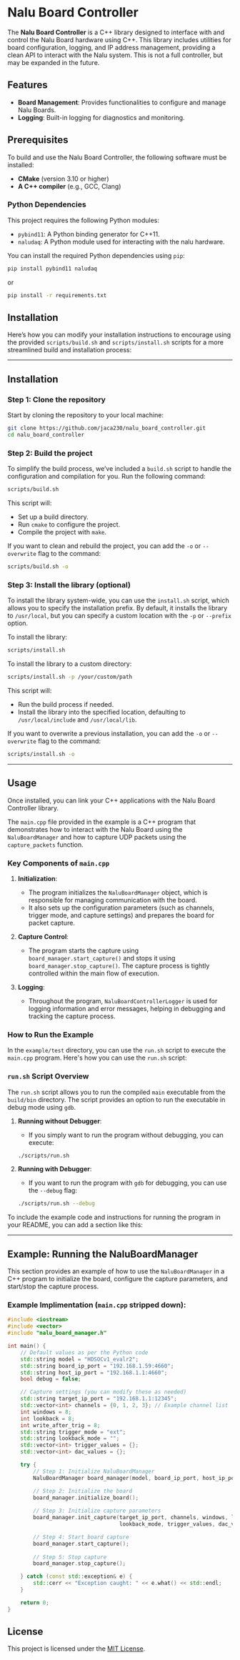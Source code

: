 # Nalu Board Controller

The **Nalu Board Controller** is a C++ library designed to interface with and control the Nalu Board hardware using C++. This library includes utilities for board configuration, logging, and IP address management, providing a clean API to interact with the Nalu system. This is not a full controller, but may be expanded in the future.

## Features

- **Board Management**: Provides functionalities to configure and manage Nalu Boards.
- **Logging**: Built-in logging for diagnostics and monitoring.

## Prerequisites

To build and use the Nalu Board Controller, the following software must be installed:

- **CMake** (version 3.10 or higher)
- **A C++ compiler** (e.g., GCC, Clang)

### Python Dependencies

This project requires the following Python modules:

- `pybind11`: A Python binding generator for C++11.
- `naludaq`: A Python module used for interacting with the nalu hardware.

You can install the required Python dependencies using `pip`:

```bash
pip install pybind11 naludaq
```
or
```bash
pip install -r requirements.txt
```

## Installation

Here’s how you can modify your installation instructions to encourage using the provided `scripts/build.sh` and `scripts/install.sh` scripts for a more streamlined build and installation process:

---

## Installation

### Step 1: Clone the repository

Start by cloning the repository to your local machine:

```bash
git clone https://github.com/jaca230/nalu_board_controller.git
cd nalu_board_controller
```

### Step 2: Build the project

To simplify the build process, we’ve included a `build.sh` script to handle the configuration and compilation for you. Run the following command:

```bash
scripts/build.sh
```

This script will:
- Set up a build directory.
- Run `cmake` to configure the project.
- Compile the project with `make`.

If you want to clean and rebuild the project, you can add the `-o` or `--overwrite` flag to the command:

```bash
scripts/build.sh -o
```

### Step 3: Install the library (optional)

To install the library system-wide, you can use the `install.sh` script, which allows you to specify the installation prefix. By default, it installs the library to `/usr/local`, but you can specify a custom location with the `-p` or `--prefix` option.

To install the library:

```bash
scripts/install.sh
```

To install the library to a custom directory:

```bash
scripts/install.sh -p /your/custom/path
```

This script will:
- Run the build process if needed.
- Install the library into the specified location, defaulting to `/usr/local/include` and `/usr/local/lib`.

If you want to overwrite a previous installation, you can add the `-o` or `--overwrite` flag to the command:

```bash
scripts/install.sh -o
```

---

## Usage

Once installed, you can link your C++ applications with the Nalu Board Controller library.

The `main.cpp` file provided in the example is a C++ program that demonstrates how to interact with the Nalu Board using the `NaluBoardManager` and how to capture UDP packets using the `capture_packets` function.

### Key Components of `main.cpp`

1. **Initialization**:
    - The program initializes the `NaluBoardManager` object, which is responsible for managing communication with the board.
    - It also sets up the configuration parameters (such as channels, trigger mode, and capture settings) and prepares the board for packet capture.
   
2. **Capture Control**:
    - The program starts the capture using `board_manager.start_capture()` and stops it using `board_manager.stop_capture()`. The capture process is tightly controlled within the main flow of execution.

3. **Logging**:
    - Throughout the program, `NaluBoardControllerLogger` is used for logging information and error messages, helping in debugging and tracking the capture process.

### How to Run the Example

In the `example/test` directory, you can use the `run.sh` script to execute the `main.cpp` program. Here's how you can use the `run.sh` script:

### `run.sh` Script Overview

The `run.sh` script allows you to run the compiled `main` executable from the `build/bin` directory. The script provides an option to run the executable in debug mode using `gdb`.

1. **Running without Debugger**:
    - If you simply want to run the program without debugging, you can execute:
    ```bash
    ./scripts/run.sh
    ```

2. **Running with Debugger**:
    - If you want to run the program with `gdb` for debugging, you can use the `--debug` flag:
    ```bash
    ./scripts/run.sh --debug
    ```

To include the example code and instructions for running the program in your README, you can add a section like this:

---

## Example: Running the NaluBoardManager

This section provides an example of how to use the `NaluBoardManager` in a C++ program to initialize the board, configure the capture parameters, and start/stop the capture process.

### Example Implimentation (`main.cpp` stripped down):

```cpp
#include <iostream>
#include <vector>
#include "nalu_board_manager.h"

int main() {
    // Default values as per the Python code
    std::string model = "HDSOCv1_evalr2";
    std::string board_ip_port = "192.168.1.59:4660";
    std::string host_ip_port = "192.168.1.1:4660";
    bool debug = false;

    // Capture settings (you can modify these as needed)
    std::string target_ip_port = "192.168.1.1:12345";
    std::vector<int> channels = {0, 1, 2, 3}; // Example channel list
    int windows = 8;
    int lookback = 8;
    int write_after_trig = 8;
    std::string trigger_mode = "ext";
    std::string lookback_mode = "";
    std::vector<int> trigger_values = {};
    std::vector<int> dac_values = {};

    try {
        // Step 1: Initialize NaluBoardManager
        NaluBoardManager board_manager(model, board_ip_port, host_ip_port, "", "", debug);

        // Step 2: Initialize the board
        board_manager.initialize_board();
        
        // Step 3: Initialize capture parameters
        board_manager.init_capture(target_ip_port, channels, windows, lookback, write_after_trig, trigger_mode, 
                                   lookback_mode, trigger_values, dac_values);

        // Step 4: Start board capture
        board_manager.start_capture();
        
        // Step 5: Stop capture
        board_manager.stop_capture();

    } catch (const std::exception& e) {
        std::cerr << "Exception caught: " << e.what() << std::endl;
    }

    return 0;
}
```

## License

This project is licensed under the [MIT License](LICENSE).
